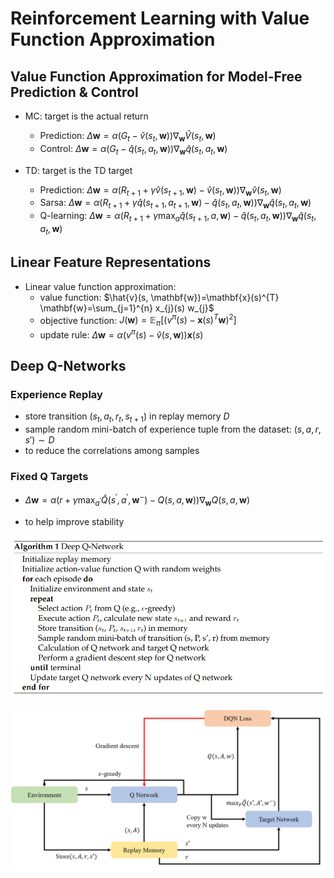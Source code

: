 # Reinforcement Learning with Value Function Approximation

## Value Function Approximation for Model-Free Prediction & Control

- MC: target is the actual return
  - Prediction: $\Delta \mathbf{w}=\alpha\left(G_{t}-\hat{v}\left(s_{t}, \mathbf{w}\right)\right) \nabla_{\mathbf{w}} \hat{V}\left(s_{t}, \mathbf{w}\right)$
  - Control: $\Delta \mathbf{w}=\alpha\left(G_{t}-\hat{q}\left(s_{t}, a_{t}, \mathbf{w}\right)\right) \nabla_{\mathbf{w}} \hat{q}\left(s_{t}, a_{t}, \mathbf{w}\right)$

- TD: target is the TD target
  - Prediction: $\Delta \mathbf{w}=\alpha\left(R_{t+1}+\gamma \hat{v}\left(s_{t+1}, \mathbf{w}\right)-\hat{v}\left(s_{t}, \mathbf{w}\right)\right) \nabla_{\mathbf{w}} \hat{v}\left(s_{t}, \mathbf{w}\right)$
  - Sarsa: $\Delta \mathbf{w}=\alpha\left(R_{t+1}+\gamma \hat{q}\left(s_{t+1}, a_{t+1}, \mathbf{w}\right)-\hat{q}\left(s_{t}, a_{t}, \mathbf{w}\right)\right) \nabla_{\mathbf{w}} \hat{q}\left(s_{t}, a_{t}, \mathbf{w}\right)$
  - Q-learning: $\Delta \mathbf{w}=\alpha\left(R_{t+1}+\gamma \max _{a} \hat{q}\left(s_{t+1}, a, \mathbf{w}\right)-\hat{q}\left(s_{t}, a_{t}, \mathbf{w}\right)\right) \nabla_{\mathbf{w}} \hat{q}\left(s_{t}, a_{t}, \mathbf{w}\right)$



## Linear Feature Representations

- Linear value function approximation:
  - value function: $\hat{v}(s, \mathbf{w})=\mathbf{x}(s)^{T} \mathbf{w}=\sum_{j=1}^{n} x_{j}(s) w_{j}$
  - objective function: $J(\mathbf{w})=\mathbb{E}_{\pi}\left[\left(v^{\pi}(s)-\mathbf{x}(s)^{T} \mathbf{w}\right)^{2}\right]$
  - update rule: $\Delta \mathbf{w}=\alpha\left(v^{\pi}(s)-\hat{v}(s, \mathbf{w})\right) \mathbf{x}(s)$



## Deep Q-Networks

### Experience Replay

- store transition $(s_t,a_t,r_t,s_{t+1})$ in replay memory $D$
- sample random mini-batch of experience tuple from the dataset: $(s,a,r,s')\sim D$
- to reduce the correlations among samples

### Fixed Q Targets

- $\Delta \mathbf{w}=\alpha\left(r+\gamma \max _{a^{\prime}} \hat{Q}\left(s^{\prime}, a^{\prime}, \mathbf{w}^{-}\right)-Q(s, a, \mathbf{w})\right) \nabla_{\mathbf{w}} Q(s, a, \mathbf{w})$

- to help improve stability

![image-20220302140010552](https://raw.githubusercontent.com/ailianligit/images/main/images/202308/20230804_1691079835.png)

![image-20220302135923026](https://raw.githubusercontent.com/ailianligit/images/main/images/202308/20230804_1691079833.png)